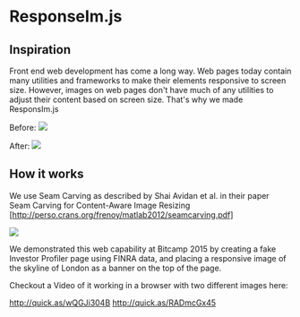 # ResponseIm.js

## Inspiration

Front end web development has come a long way. Web pages today contain many utilities and frameworks to make their elements responsive to screen size. However, images on web pages don't have much of any utilities to adjust their content based on screen size. That's why we made ResponsIm.js

Before:
![](http://challengepost-s3-challengepost.netdna-ssl.com/photos/production/software_photos/000/243/433/datas/gallery.jpg)

After:
![](http://challengepost-s3-challengepost.netdna-ssl.com/photos/production/software_photos/000/243/432/datas/gallery.jpg)


## How it works

We use Seam Carving as described by Shai Avidan et al. in their paper Seam Carving for Content-Aware Image Resizing [http://perso.crans.org/frenoy/matlab2012/seamcarving.pdf]

![](http://challengepost-s3-challengepost.netdna-ssl.com/photos/production/software_photos/000/242/102/datas/gallery.jpg)

We demonstrated this web capability at Bitcamp 2015 by creating a fake Investor Profiler page using FINRA data, and placing a responsive image of the skyline of London as a banner on the top of the page. 

Checkout a Video of it working in a browser with two different images here:

http://quick.as/wQGJi304B
http://quick.as/RADmcGx45
